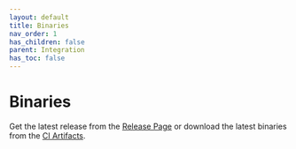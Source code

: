 ```yaml
---
layout: default
title: Binaries
nav_order: 1
has_children: false
parent: Integration
has_toc: false
---
```

# Binaries

Get the latest release from the [Release Page](https://GitHub.com/alandefreitas/mdsplit/releases/) or download the latest binaries from the [CI Artifacts](https://github.com/alandefreitas/mdsplit/actions?query=workflow%3A%22Build+mdsplit%22+event%3Apush).





<!-- Generated with mdsplit: https://github.com/alandefreitas/mdsplit -->
